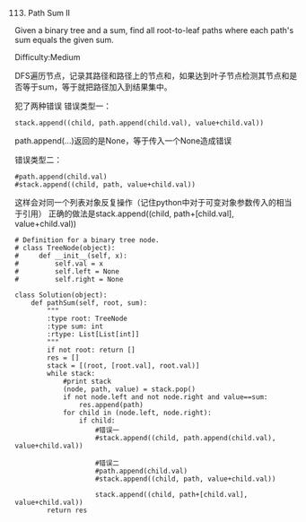 113. Path Sum II

Given a binary tree and a sum, find all root-to-leaf paths where each path's sum equals the given sum.

Difficulty:Medium

DFS遍历节点，记录其路径和路径上的节点和，如果达到叶子节点检测其节点和是否等于sum，等于就把路径加入到结果集中。

犯了两种错误
错误类型一：
```
stack.append((child, path.append(child.val), value+child.val))
```
path.append(...)返回的是None，等于传入一个None造成错误

错误类型二：
```
#path.append(child.val)
#stack.append((child, path, value+child.val))
```
这样会对同一个列表对象反复操作（记住python中对于可变对象参数传入的相当于引用）
正确的做法是stack.append((child, path+[child.val], value+child.val))

```
# Definition for a binary tree node.
# class TreeNode(object):
#     def __init__(self, x):
#         self.val = x
#         self.left = None
#         self.right = None

class Solution(object):
    def pathSum(self, root, sum):
        """
        :type root: TreeNode
        :type sum: int
        :rtype: List[List[int]]
        """
        if not root: return []
        res = []
        stack = [(root, [root.val], root.val)]
        while stack:
            #print stack
            (node, path, value) = stack.pop()
            if not node.left and not node.right and value==sum:
                res.append(path)
            for child in (node.left, node.right):
                if child:
                    #错误一
                    #stack.append((child, path.append(child.val), value+child.val))

                    #错误二
                    #path.append(child.val)
                    #stack.append((child, path, value+child.val))

                    stack.append((child, path+[child.val], value+child.val))
        return res
```
